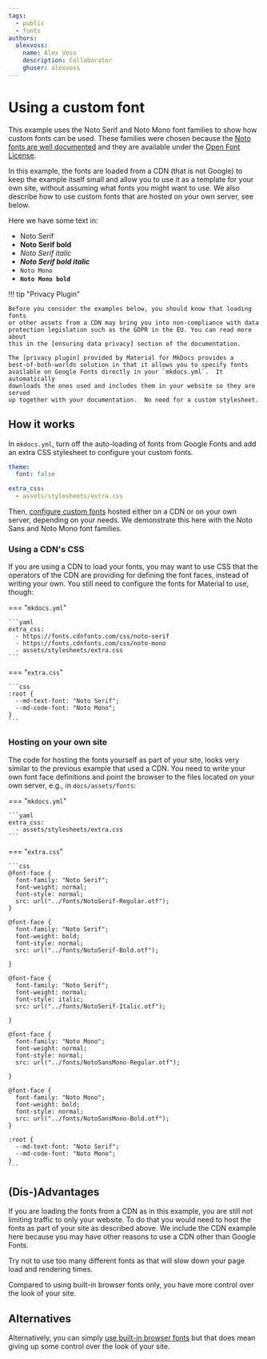 ```yaml
---
tags:
  - public
  - fonts
authors:
  alexvoss:
    name: Alex Voss
    description: Collaborator
    ghuser: alexvoss
---
```

# Using a custom font

This example uses the Noto Serif and Noto Mono font families to show
how custom fonts can be used. These families were chosen because the 
[Noto fonts are well documented] and they are available under the 
[Open Font License].

[Noto fonts are well documented]: https://notofonts.github.io/noto-docs/
[Open Font License]: https://scripts.sil.org/ofl

In this example, the fonts are loaded from a CDN (that is not Google)
to keep the example itself small and allow you to use it as a template
for your own site, without assuming what fonts you might want to use.
We also describe how to use custom fonts that are hosted on your own
server, see below.

Here we have some text in:

- Noto Serif
- **Noto Serif bold**
- *Noto Serif italic*
- __*Noto Serif bold italic*__
- `Noto Mono`
- __`Noto Mono bold`__ 

!!! tip "Privacy Plugin"

    Before you consider the examples below, you should know that loading fonts
    or other assets from a CDN may bring you into non-compliance with data
    protection legislation such as the GDPR in the EU. You can read more about
    this in the [ensuring data privacy] section of the documentation.

    The [privacy plugin] provided by Material for MkDocs provides a
    best-of-both-worlds solution in that it allows you to specify fonts
    available on Google Fonts directly in your `mkdocs.yml`.  It automatically
    downloads the ones used and includes them in your website so they are served
    up together with your documentation.  No need for a custom stylesheet.

[ensuring data privacy]: https://squidfunk.github.io/mkdocs-material/setup/ensuring-data-privacy
[privacy plugin]: https://squidfunk.github.io/mkdocs-material/plugins/privacy/

## How it works

In `mkdocs.yml`, turn off the auto-loading of fonts from Google Fonts
and add an extra CSS stylesheet to configure your custom fonts.

```yaml
theme:
  font: false

extra_css:
  - assets/stylesheets/extra.css
```

Then, [configure custom fonts] hosted either on a CDN or on your own
server, depending on your needs. We demonstrate this here with the 
Noto Sans and Noto Mono font families.

[configure custom fonts]: https://squidfunk.github.io/mkdocs-material/setup/changing-the-fonts/#additional-fonts

### Using a CDN's CSS

If you are using a CDN to load your fonts, you may want to use CSS
that the operators of the CDN are providing for defining the font
faces, instead of writing your own. You still need to configure the
fonts for Material to use, though:

=== "`mkdocs.yml`"

    ```yaml
    extra_css:
      - https://fonts.cdnfonts.com/css/noto-serif
      - https://fonts.cdnfonts.com/css/noto-mono
      - assets/stylesheets/extra.css
    ```

=== "`extra.css`"

    ```css
    :root {
      --md-text-font: "Noto Serif";
      --md-code-font: "Noto Mono";
    }
    ```

### Hosting on your own site

The code for hosting the fonts yourself as part of your site, looks
very similar to the previous example that used a CDN. You need to
write your own font face definitions and point the browser 
to the files located on your own server, e.g., in
`docs/assets/fonts`:

=== "`mkdocs.yml`"

    ```yaml
    extra_css:
      - assets/stylesheets/extra.css
    ```

=== "`extra.css`"

    ```css
    @font-face {
      font-family: "Noto Serif"; 
      font-weight: normal; 
      font-style: normal;
      src: url("../fonts/NotoSerif-Regular.otf");
    }

    @font-face {
      font-family: "Noto Serif"; 
      font-weight: bold; 
      font-style: normal;
      src: url("../fonts/NotoSerif-Bold.otf");

    }

    @font-face {
      font-family: "Noto Serif"; 
      font-weight: normal; 
      font-style: italic;
      src: url("../fonts/NotoSerif-Italic.otf");

    }

    @font-face {
      font-family: "Noto Mono"; 
      font-weight: normal; 
      font-style: normal;
      src: url("../fonts/NotoSansMono-Regular.otf");

    }

    @font-face {
      font-family: "Noto Mono"; 
      font-weight: bold; 
      font-style: normal;
      src: url("../fonts/NotoSansMono-Bold.otf");
    }

    :root {
      --md-text-font: "Noto Serif";
      --md-code-font: "Noto Mono";
    }
    ```


## (Dis-)Advantages

If you are loading the fonts from a CDN as in this example, you are still not
limiting traffic to only your website. To do that you would need to host the
fonts as part of your site as described above. We include the CDN example here
because you may have other reasons to use a CDN other than Google Fonts.

Try not to use too many different fonts as that will slow down your page load
and rendering times.

Compared to using built-in browser fonts only, you have more control over the
look of your site.

## Alternatives

Alternatively, you can simply [use built-in browser fonts] but that
does mean giving up some control over the look of your site.

[use built-in browser fonts]: ../fonts-builtin
